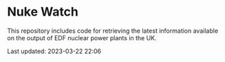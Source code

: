 # Nuke Watch

This repository includes code for retrieving the latest information available on the output of EDF nuclear power plants in the UK.

Last updated: 2023-03-22 22:06
